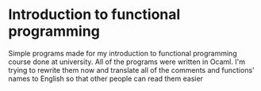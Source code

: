 # Introduction to functional programming

Simple programs made for my introduction to functional programming course done at university. All of the programs were written in Ocaml. I'm trying to rewrite them now and translate all of the comments and functions' names to English so that other people can read them easier
